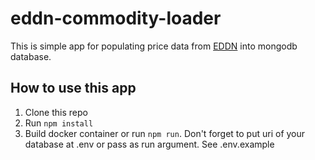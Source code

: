 # eddn-commodity-loader

This is simple app for populating price data from [EDDN](https://github.com/EDCD/EDDN) into mongodb database.

<a name="usage"></a>
## How to use this app
  1. Clone this repo
  2. Run ```npm install```
  3. Build docker container or run ```npm run```. Don't forget to put uri of your database at .env or pass as run argument. See .env.example
